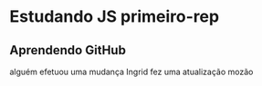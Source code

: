 # Estudando JS primeiro-rep
## Aprendendo GitHub
 alguém efetuou uma mudança
 Ingrid fez uma atualização
mozão
